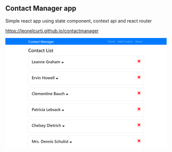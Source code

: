 ## Contact Manager app

Simple react app using state component, context api and react router

https://leonelcurti.github.io/contactmanager



![img](https://raw.githubusercontent.com/LeonelCurti/contactmanager/master/contactmanager_%20screenshoot.png)
